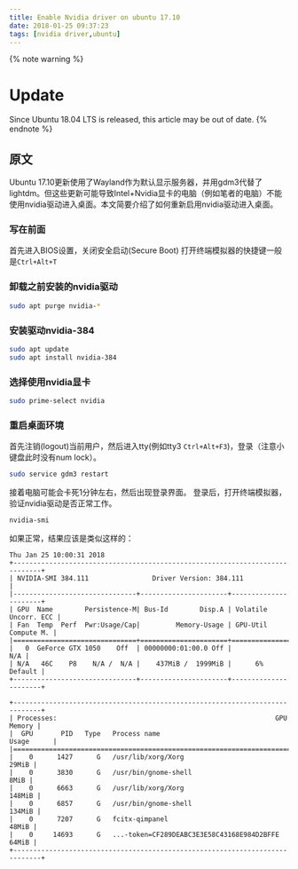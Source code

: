```yaml
---
title: Enable Nvidia driver on ubuntu 17.10
date: 2018-01-25 09:37:23
tags: [nvidia driver,ubuntu]
---
```


{% note warning %}
# Update

Since Ubuntu 18.04 LTS is released, this article may be out of date.
{% endnote %}

## 原文

Ubuntu 17.10更新使用了Wayland作为默认显示服务器，并用gdm3代替了lightdm。但这些更新可能导致Intel+Nvidia显卡的电脑（例如笔者的电脑）不能使用nvidia驱动进入桌面。本文简要介绍了如何重新启用nvidia驱动进入桌面。

<!--more-->

### 写在前面

首先进入BIOS设置，关闭安全启动(Secure Boot)
打开终端模拟器的快捷键一般是`Ctrl+Alt+T`

### 卸载之前安装的nvidia驱动

```bash
sudo apt purge nvidia-*
```

### 安装驱动nvidia-384

```bash
sudo apt update
sudo apt install nvidia-384
```

### 选择使用nvidia显卡

```bash
sudo prime-select nvidia
```

### 重启桌面环境

首先注销(logout)当前用户，然后进入tty(例如tty3 `Ctrl+Alt+F3`)，登录（注意小键盘此时没有num lock）。

```bash
sudo service gdm3 restart
```

接着电脑可能会卡死1分钟左右，然后出现登录界面。
登录后，打开终端模拟器，验证nvidia驱动是否正常工作。

```bash
nvidia-smi
```

如果正常，结果应该是类似这样的：

```
Thu Jan 25 10:00:31 2018
+-----------------------------------------------------------------------------+
| NVIDIA-SMI 384.111                Driver Version: 384.111                   |
|-------------------------------+----------------------+----------------------+
| GPU  Name        Persistence-M| Bus-Id        Disp.A | Volatile Uncorr. ECC |
| Fan  Temp  Perf  Pwr:Usage/Cap|         Memory-Usage | GPU-Util  Compute M. |
|===============================+======================+======================|
|   0  GeForce GTX 1050    Off  | 00000000:01:00.0 Off |                  N/A |
| N/A   46C    P8    N/A /  N/A |    437MiB /  1999MiB |      6%      Default |
+-------------------------------+----------------------+----------------------+
                                                                               
+-----------------------------------------------------------------------------+
| Processes:                                                       GPU Memory |
|  GPU       PID   Type   Process name                             Usage      |
|=============================================================================|
|    0      1427      G   /usr/lib/xorg/Xorg                            29MiB |
|    0      3830      G   /usr/bin/gnome-shell                           8MiB |
|    0      6663      G   /usr/lib/xorg/Xorg                           148MiB |
|    0      6857      G   /usr/bin/gnome-shell                         134MiB |
|    0      7207      G   fcitx-qimpanel                                48MiB |
|    0     14693      G   ...-token=CF289DEABC3E3E58C43168E984D2BFFE    64MiB |
+-----------------------------------------------------------------------------+
```

